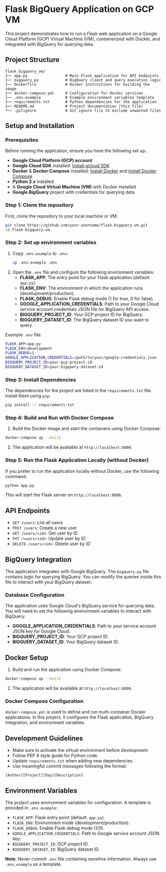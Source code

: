# Flask BigQuery Application on GCP VM

This project demonstrates how to run a Flask web application on a Google Cloud Platform (GCP) Virtual Machine (VM), containerized with Docker, and integrated with BigQuery for querying data.

## Project Structure

```
flask_bigquery_vm/
├── app.py                 # Main Flask application for API endpoints
├── bigquery.py            # BigQuery client and query execution logic
├── Dockerfile             # Docker instructions for building the image
├── docker-compose.yml     # Configuration for Docker services
├── .env.example           # Example environment variables template
├── requirements.txt       # Python dependencies for the application
├── README.md              # Project documentation (this file)
└── .gitignore             # Git ignore file to exclude unwanted files
```

## Setup and Installation

### Prerequisites

Before running the application, ensure you have the following set up:

- **Google Cloud Platform (GCP) account**
- **Google Cloud SDK** installed: [Install gcloud SDK](https://cloud.google.com/sdk/docs/install)
- **Docker** & **Docker Compose** installed: [Install Docker](https://docs.docker.com/get-docker/) and [Install Docker Compose](https://docs.docker.com/compose/install/)
- **Python 3.x** installed
- A **Google Cloud Virtual Machine (VM)** with Docker installed
- **Google BigQuery** project with credentials for querying data

### Step 1: Clone the repository

First, clone the repository to your local machine or VM:

```bash
git clone https://github.com/your-username/flask-bigquery-vm.git
cd flask-bigquery-vm
```

### Step 2: Set up environment variables

1. Copy `.env.example` to `.env`:
   ```bash
   cp .env.example .env
   ```
2. Open the `.env` file and configure the following environment variables:
   - **FLASK_APP**: The entry point for your Flask application (default: `app.py`).
   - **FLASK_ENV**: The environment in which the application runs (development/production).
   - **FLASK_DEBUG**: Enable Flask debug mode (1 for true, 0 for false).
   - **GOOGLE_APPLICATION_CREDENTIALS**: Path to your Google Cloud service account credentials JSON file for BigQuery API access.
   - **BIGQUERY_PROJECT_ID**: Your GCP project ID for BigQuery.
   - **BIGQUERY_DATASET_ID**: The BigQuery dataset ID you want to query.

Example `.env` file:

```bash
FLASK_APP=app.py
FLASK_ENV=development
FLASK_DEBUG=1
GOOGLE_APPLICATION_CREDENTIALS=/path/to/your/google-credentials.json
BIGQUERY_PROJECT_ID=your-gcp-project-id
BIGQUERY_DATASET_ID=your-bigquery-dataset-id
```

### Step 3: Install Dependencies

The dependencies for the project are listed in the `requirements.txt` file. Install them using `pip`:

```bash
pip install -r requirements.txt
```

### Step 4: Build and Run with Docker Compose

1. Build the Docker image and start the containers using Docker Compose:

```bash
docker-compose up --build
```

2. The application will be available at `http://localhost:8000`.

### Step 5: Run the Flask Application Locally (without Docker)

If you prefer to run the application locally without Docker, use the following command:

```bash
python app.py
```

This will start the Flask server on `http://localhost:8000`.

## API Endpoints

- `GET /users`: List all users
- `POST /users`: Create a new user
- `GET /users/<id>`: Get user by ID
- `PUT /users/<id>`: Update user by ID
- `DELETE /users/<id>`: Delete user by ID

## BigQuery Integration

This application integrates with Google BigQuery. The `bigquery.py` file contains logic for querying BigQuery. You can modify the queries inside this file to interact with your BigQuery dataset.

### Database Configuration

The application uses Google Cloud's BigQuery service for querying data. You will need to set the following environment variables to interact with BigQuery:

- **GOOGLE_APPLICATION_CREDENTIALS**: Path to your service account JSON key for Google Cloud.
- **BIGQUERY_PROJECT_ID**: Your GCP project ID.
- **BIGQUERY_DATASET_ID**: Your BigQuery dataset ID.

## Docker Setup

1. Build and run the application using Docker Compose:

```bash
docker-compose up --build
```

2. The application will be available at `http://localhost:8000`.

### Docker Compose Configuration

`docker-compose.yml` is used to define and run multi-container Docker applications. In this project, it configures the Flask application, BigQuery integration, and environment variables.

## Development Guidelines

- Make sure to activate the virtual environment before development.
- Follow PEP 8 style guide for Python code.
- Update `requirements.txt` when adding new dependencies.
- Use meaningful commit messages following the format:

```
[Author][Project][Day][Description]
```

## Environment Variables

The project uses environment variables for configuration. A template is provided in `.env.example`:

- `FLASK_APP`: Flask entry point (default: `app.py`).
- `FLASK_ENV`: Environment mode (development/production).
- `FLASK_DEBUG`: Enable Flask debug mode (1/0).
- `GOOGLE_APPLICATION_CREDENTIALS`: Path to Google service account JSON key.
- `BIGQUERY_PROJECT_ID`: GCP project ID.
- `BIGQUERY_DATASET_ID`: BigQuery dataset ID.

**Note**: Never commit `.env` file containing sensitive information. Always use `.env.example` as a template.
